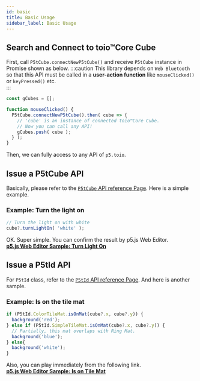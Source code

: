 ```yaml
---
id: basic
title: Basic Usage
sidebar_label: Basic Usage
---
```


## Search and Connect to toio™Core Cube
First, call `P5tCube.connectNewP5tCube()` and receive `P5tCube` instance in Promise shown as below. 
:::caution
This library depends on `Web Bluetooth` so that this API must be called in a **user-action function** like `mouseClicked()` or `keyPressed()` etc.  
:::

```js {4}
const gCubes = [];

function mouseClicked() {
  P5tCube.connectNewP5tCube().then( cube => {
    // 'cube' is an instance of connected toio™Core Cube.
    // Now you can call any API!
    gCubes.push( cube );
  } );
}
```
Then, we can fully access to any API of `p5.toio`.

## Issue a P5tCube API
Basically, please refer to the [`P5tCube` API reference Page](https://tetunori.github.io/p5.toio/docs/cube/classes/p5tcube/). Here is a simple example.

### Example: Turn the light on
```js {2}
// Turn the light on with white
cube?.turnLightOn( 'white' );
```
OK. Super simple. You can confirm the result by p5.js Web Editor.  
**[p5.js Web Editor Sample: Turn Light On](https://editor.p5js.org/tetunori/sketches/2J4HYQA35)**

## Issue a P5tId API
For `P5tId` class, refer to the [`P5tId` API reference Page](https://tetunori.github.io/p5.toio/docs/id/classes/p5tid/). And here is another sample.

### Example: Is on the tile mat
```js {1,3}
if (P5tId.ColorTileMat.isOnMat(cube?.x, cube?.y)) {
  background('red');
} else if (P5tId.SimpleTileMat.isOnMat(cube?.x, cube?.y)) {
  // Partially, this mat overlaps with Ring Mat.
  background('blue');
} else{
  background('white'); 
}
```
Also, you can play immediately from the following link.  
**[p5.js Web Editor Sample: Is on Tile Mat](https://editor.p5js.org/tetunori/sketches/8jqqVPs3B)**
